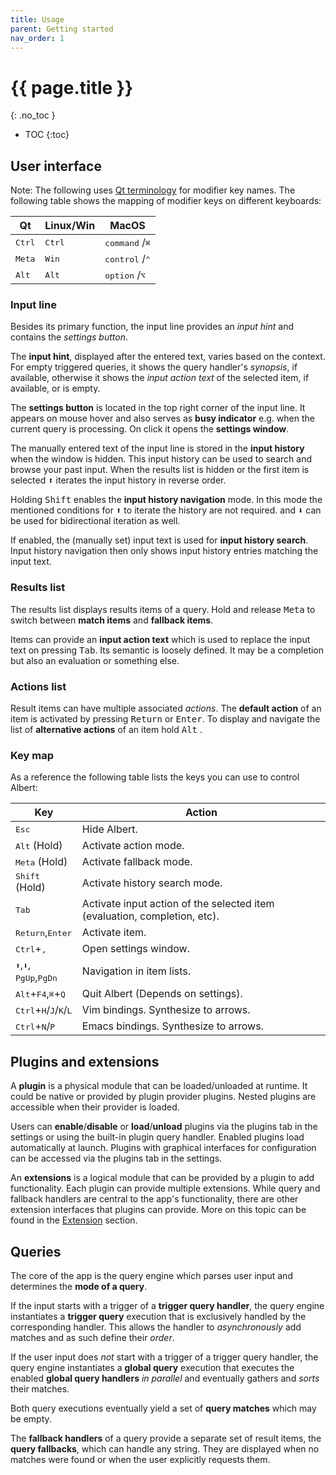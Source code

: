 ```yaml
---
title: Usage
parent: Getting started
nav_order: 1
---
```


# {{ page.title }}
{: .no_toc }

- TOC
{:toc}

## User interface

Note: The following uses [Qt terminology](https://doc.qt.io/qt-6/qt.html#KeyboardModifier-enum) for modifier key names.
The following table shows the mapping of modifier keys on different keyboards:

| Qt              | Linux/Win       | MacOS                              |
|-----------------|-----------------|------------------------------------|
| <kbd>Ctrl</kbd> | <kbd>Ctrl</kbd> | <kbd>command</kbd> /<kbd>⌘</kbd>   |
| <kbd>Meta</kbd> | <kbd>Win</kbd>  | <kbd>control</kbd> /<kbd>⌃</kbd>   |
| <kbd>Alt</kbd>  | <kbd>Alt</kbd>  | <kbd>option</kbd>  /<kbd>⌥</kbd> |




### Input line 

Besides its primary function, the input line provides an *input hint* and contains the *settings button*.

The **input hint**, displayed after the entered text, varies based on the context.
For empty triggered queries, it shows the query handler's *synopsis*, if available, otherwise it shows the *input action text* of the selected item, if available, or is empty.

The **settings button** is located in the top right corner of the input line.
It appears on mouse hover and also serves as **busy indicator** e.g. when the current query is processing.
On click it opens the **settings window**.

The manually entered text of the input line is stored in the **input history** when the window is hidden. 
This input history can be used to search and browse your past input.
When the results list is hidden or the first item is selected <kbd>⬆</kbd> iterates the input history in reverse order.

Holding <kbd>Shift</kbd> enables the **input history navigation** mode.
In this mode the mentioned conditions for <kbd>⬆</kbd> to iterate the history are not required.
and <kbd>⬇</kbd> can be used for bidirectional iteration as well. 

If enabled, the (manually set) input text is used for **input history search**.
Input history navigation then only shows input history entries matching the input text.


### Results list

The results list displays results items of a query.
Hold and release <kbd>Meta</kbd> to switch between **match items** and **fallback items**.

Items can provide an **input action text** which is used to replace the input text on pressing <kbd>Tab</kbd>.
Its semantic is loosely defined.
It may be a completion but also an evaluation or something else.


### Actions list

Result items can have multiple associated *actions*.
The **default action**   of an item is activated by pressing <kbd>Return</kbd> or <kbd>Enter</kbd>.
To display and navigate the list of **alternative actions** of an item hold <kbd>Alt</kbd> .


### Key map

As a reference the following table lists the keys you can use to control Albert:

| Key                                                                 | Action                                                                     |
|---------------------------------------------------------------------|----------------------------------------------------------------------------|
| <kbd>Esc</kbd>                                                      | Hide Albert.                                                               |
| <kbd>Alt</kbd> (Hold)                                               | Activate action mode.                                                      |
| <kbd>Meta</kbd> (Hold)                                              | Activate fallback mode.                                                    |
| <kbd>Shift</kbd> (Hold)                                             | Activate history search mode.                                              |
| <kbd>Tab</kbd>                                                      | Activate input action of the selected item (evaluation, completion, etc).  |
| <kbd>Return</kbd>,<kbd>Enter</kbd>                                  | Activate item.                                                             |
| <kbd>Ctrl</kbd>+<kbd>,</kbd>                                        | Open settings window.                                                      |
| <kbd>⬆</kbd>,<kbd>⬇</kbd>,<br><kbd>PgUp</kbd>,<kbd>PgDn</kbd>       | Navigation in item lists.                                                  |
| <kbd>Alt</kbd>+<kbd>F4</kbd>,<kbd>⌘</kbd>+<kbd>Q</kbd>              | Quit Albert (Depends on settings).                                         |
| <kbd>Ctrl</kbd>+<kbd>H</kbd>/<kbd>J</kbd>/<kbd>K</kbd>/<kbd>L</kbd> | Vim bindings. Synthesize to arrows.                                        |
| <kbd>Ctrl</kbd>+<kbd>N</kbd>/<kbd>P</kbd>                           | Emacs bindings. Synthesize to arrows.                                      |


## Plugins and extensions

A **plugin** is a physical module that can be loaded/unloaded at runtime.
It could be native or provided by plugin provider plugins.
Nested plugins are accessible when their provider is loaded.

Users can **enable**/**disable** or **load**/**unload** plugins via the plugins tab in the settings 
or using the built-in plugin query handler. 
Enabled plugins load automatically at launch.
Plugins with graphical interfaces for configuration can be accessed via the plugins tab in the settings.

An **extensions** is a logical module that can be provided by a plugin to add functionality.
Each plugin can provide multiple extensions.
While query and fallback handlers are central to the app's functionality,
there are other extension interfaces that plugins can provide.
More on this topic can be found in the [Extension](/gettingstarted/extension/) section.


## Queries

The core of the app is the query engine which parses user input and determines the **mode of a query**.

If the input starts with a trigger of a **trigger query handler**, the query engine instantiates a
**trigger query** execution that is exclusively handled by the corresponding handler.
This allows the handler to *asynchronously* add matches and as such define their *order*.

If the user input does *not* start with a trigger of a trigger query handler, the query engine
instantiates a **global query** execution that executes the enabled **global query handlers** *in parallel* 
and eventually gathers and *sorts* their matches.

Both query executions eventually yield a set of **query matches** which may be empty.

The **fallback handlers** of a query provide a separate set of result items, the **query fallbacks**,
which can handle any string.
They are displayed when no matches were found or when the user explicitly requests them.


